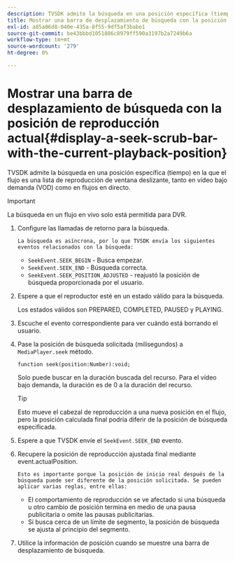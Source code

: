 ```yaml
---
description: TVSDK admite la búsqueda en una posición específica (tiempo) en la que el flujo es una lista de reproducción de ventana deslizante, tanto en vídeo bajo demanda (VOD) como en flujos en directo.
title: Mostrar una barra de desplazamiento de búsqueda con la posición de reproducción actual
exl-id: a85a06d8-040e-435a-8f55-9df5af3babe1
source-git-commit: be43bbbd1051886c8979ff590a3197b2a7249b6a
workflow-type: tm+mt
source-wordcount: '279'
ht-degree: 0%

---
```


# Mostrar una barra de desplazamiento de búsqueda con la posición de reproducción actual{#display-a-seek-scrub-bar-with-the-current-playback-position}

TVSDK admite la búsqueda en una posición específica (tiempo) en la que el flujo es una lista de reproducción de ventana deslizante, tanto en vídeo bajo demanda (VOD) como en flujos en directo.

>[!IMPORTANT]
>
>La búsqueda en un flujo en vivo solo está permitida para DVR.

1. Configure las llamadas de retorno para la búsqueda.

       La búsqueda es asíncrona, por lo que TVSDK envía los siguientes eventos relacionados con la búsqueda:
   
   * `SeekEvent.SEEK_BEGIN` - Busca empezar.
   * `SeekEvent.SEEK_END` - Búsqueda correcta.
   * `SeekEvent.SEEK_POSITION_ADJUSTED` - reajustó la posición de búsqueda proporcionada por el usuario.

1. Espere a que el reproductor esté en un estado válido para la búsqueda.

   Los estados válidos son PREPARED, COMPLETED, PAUSED y PLAYING.

1. Escuche el evento correspondiente para ver cuándo está borrando el usuario.
1. Pase la posición de búsqueda solicitada (milisegundos) a `MediaPlayer.seek` método.

   ```
   function seek(position:Number):void;
   ```

   Solo puede buscar en la duración buscada del recurso. Para el vídeo bajo demanda, la duración es de 0 a la duración del recurso.

   >[!TIP]
   >
   >Esto mueve el cabezal de reproducción a una nueva posición en el flujo, pero la posición calculada final podría diferir de la posición de búsqueda especificada.

1. Espere a que TVSDK envíe el `SeekEvent.SEEK_END` evento.
1. Recupere la posición de reproducción ajustada final mediante event.actualPosition.

       Esto es importante porque la posición de inicio real después de la búsqueda puede ser diferente de la posición solicitada. Se pueden aplicar varias reglas, entre ellas:
   
   * El comportamiento de reproducción se ve afectado si una búsqueda u otro cambio de posición termina en medio de una pausa publicitaria o omite las pausas publicitarias.
   * Si busca cerca de un límite de segmento, la posición de búsqueda se ajusta al principio del segmento.

1. Utilice la información de posición cuando se muestre una barra de desplazamiento de búsqueda.

